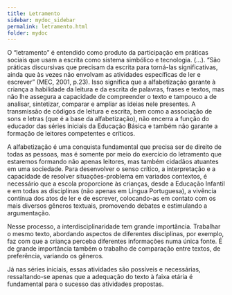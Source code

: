 ```yaml
---
title: Letramento
sidebar: mydoc_sidebar
permalink: letramento.html
folder: mydoc
---
```


O “letramento” é entendido como produto da participação em práticas sociais que usam a escrita como sistema simbólico e tecnologia. (...). “São práticas discursivas que precisam da escrita para torná-las significativas, ainda que às vezes não envolvam as atividades específicas de ler e escrever” (MEC, 2001, p.23). Isso significa que a alfabetização garante à criança a habilidade da leitura e da escrita de palavras, frases e textos, mas não lhe assegura a capacidade de compreender o texto e tampouco a de analisar, sintetizar, comparar e ampliar as ideias nele presentes. A transmissão de códigos de leitura e escrita, bem como a associação de sons e letras (que é a base da alfabetização), não encerra a função do educador das séries iniciais da Educação Básica e também não garante a formação de leitores competentes e críticos.

A alfabetização é uma conquista fundamental que precisa ser de direito de todas as pessoas, mas é somente por meio do exercício do letramento que estaremos formando não apenas leitores, mas também cidadãos atuantes em uma sociedade. Para desenvolver o senso crítico, a interpretação e a capacidade de resolver situações-problema em variados contextos, é necessário que a escola proporcione às crianças, desde a Educação Infantil e em todas as disciplinas (não apenas em Língua Portuguesa), a vivência contínua dos atos de ler e de escrever, colocando-as em contato com os mais diversos gêneros textuais, promovendo debates e estimulando a argumentação.

Nesse processo, a interdisciplinaridade tem grande importância. Trabalhar o mesmo texto, abordando aspectos de diferentes disciplinas, por exemplo, faz com que a criança perceba diferentes informações numa única fonte. É de grande importância também o trabalho de comparação entre textos, de preferência, variando os gêneros. 

Já nas séries iniciais, essas atividades são possíveis e necessárias, ressaltando-se apenas que a adequação do texto à faixa etária é fundamental para o sucesso das atividades propostas. 